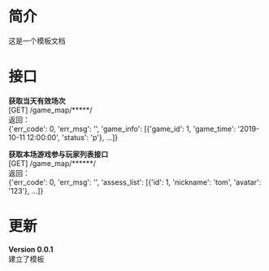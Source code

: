 # 简介

这是一个模板文档

# 接口

**获取当天有效场次**  
[GET] /game_map/*****/  
返回：  
{'err_code': 0, 'err_msg': '', 'game_info': [{'game_id': 1, 'game_time': '2019-10-11 12:00:00', 'status': 'p'}, ...]}  

**获取本场游戏参与玩家列表接口**  
[GET] /game_map/******/  
返回：  
{'err_code': 0, 'err_msg': '', 'assess_list': [{'id': 1, 'nickname': 'tom', 'avatar': '123'}, ...]}  


# 更新

**Version 0.0.1**  
建立了模板
